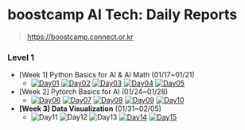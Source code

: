 # boostcamp AI Tech: Daily Reports

> https://boostcamp.connect.or.kr

### Level 1

  * [Week 1] Python Basics for AI & AI Math (01/17~01/21)
    * [![Day01](https://img.shields.io/badge/Day01-red)](/level01/week01/day01.md)
      [![Day02](https://img.shields.io/badge/Day02-orange)](/level01/week01/day02.md)
      [![Day03](https://img.shields.io/badge/Day03-yellow)](/level01/week01/day03.md)
      [![Day04](https://img.shields.io/badge/Day04-green)](/level01/week01/day04.md)
      [![Day05](https://img.shields.io/badge/Day05-blue)](/level01/week01/day05.md)
  * [Week 2] Pytorch Basics for AI (01/24~01/28)
    * [![Day06](https://img.shields.io/badge/Day06-red)](/level01/week02/day06.md)
      [![Day07](https://img.shields.io/badge/Day07-orange)](/level01/week02/day07.md)
      [![Day08](https://img.shields.io/badge/Day08-yellow)](/level01/week02/day08.md)
      [![Day09](https://img.shields.io/badge/Day09-green)](/level01/week02/day09.md)
      [![Day10](https://img.shields.io/badge/Day10-blue)](/level01/week02/day10.md)
  * **[Week 3] Data Visualization** (01/31~02/05)
    * ![Day11](https://img.shields.io/badge/공휴일-gray)
      ![Day12](https://img.shields.io/badge/공휴일-gray)
      ![Day13](https://img.shields.io/badge/공휴일-gray)
      [![Day14](https://img.shields.io/badge/Day14-green)](/level01/week03/day14.md)
      [![Day15](https://img.shields.io/badge/Day15-blue)](/level01/week03/day15.md)
